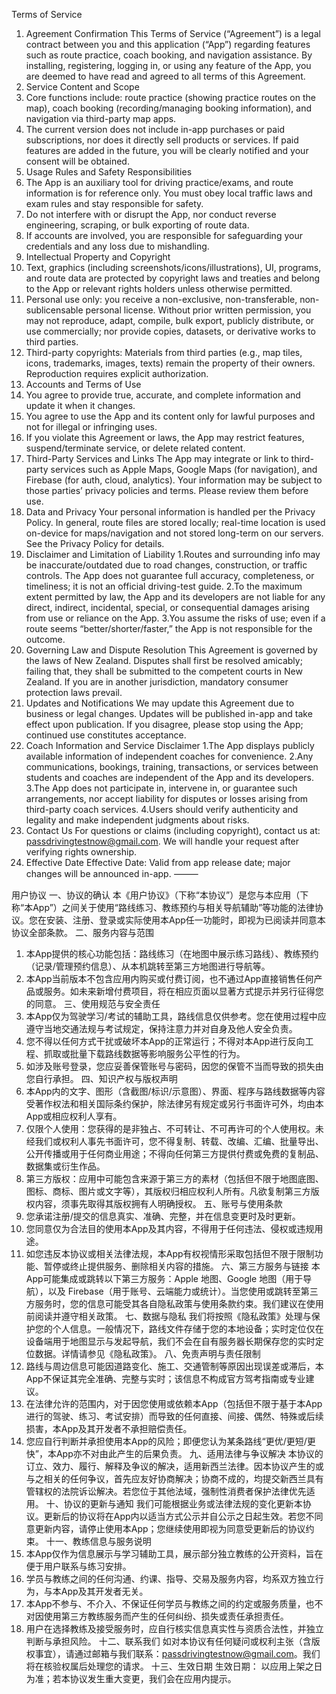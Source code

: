 Terms of Service
1. Agreement Confirmation
This Terms of Service (“Agreement”) is a legal contract between you and this application (“App”) regarding features such as route practice, coach booking, and navigation assistance. By installing, registering, logging in, or using any feature of the App, you are deemed to have read and agreed to all terms of this Agreement.
2. Service Content and Scope
1.	Core functions include: route practice (showing practice routes on the map), coach booking (recording/managing booking information), and navigation via third-party map apps.
2.	The current version does not include in-app purchases or paid subscriptions, nor does it directly sell products or services. If paid features are added in the future, you will be clearly notified and your consent will be obtained.
3. Usage Rules and Safety Responsibilities
1.	The App is an auxiliary tool for driving practice/exams, and route information is for reference only. You must obey local traffic laws and exam rules and stay responsible for safety.
2.	Do not interfere with or disrupt the App, nor conduct reverse engineering, scraping, or bulk exporting of route data.
3.	If accounts are involved, you are responsible for safeguarding your credentials and any loss due to mishandling.
4. Intellectual Property and Copyright
1.	Text, graphics (including screenshots/icons/illustrations), UI, programs, and route data are protected by copyright laws and treaties and belong to the App or relevant rights holders unless otherwise permitted.
2.	Personal use only: you receive a non-exclusive, non-transferable, non-sublicensable personal license. Without prior written permission, you may not reproduce, adapt, compile, bulk export, publicly distribute, or use commercially; nor provide copies, datasets, or derivative works to third parties.
3.	Third-party copyrights: Materials from third parties (e.g., map tiles, icons, trademarks, images, texts) remain the property of their owners. Reproduction requires explicit authorization.
5. Accounts and Terms of Use
1.	You agree to provide true, accurate, and complete information and update it when it changes.
2.	You agree to use the App and its content only for lawful purposes and not for illegal or infringing uses.
3.	If you violate this Agreement or laws, the App may restrict features, suspend/terminate service, or delete related content.
6. Third-Party Services and Links
The App may integrate or link to third-party services such as Apple Maps, Google Maps (for navigation), and Firebase (for auth, cloud, analytics). Your information may be subject to those parties’ privacy policies and terms. Please review them before use.
7. Data and Privacy
Your personal information is handled per the Privacy Policy. In general, route files are stored locally; real-time location is used on-device for maps/navigation and not stored long-term on our servers. See the Privacy Policy for details.
8. Disclaimer and Limitation of Liability
1.Routes and surrounding info may be inaccurate/outdated due to road changes, construction, or traffic controls. The App does not guarantee full accuracy, completeness, or timeliness; it is not an official driving-test guide.
2.To the maximum extent permitted by law, the App and its developers are not liable for any direct, indirect, incidental, special, or consequential damages arising from use or reliance on the App.
3.You assume the risks of use; even if a route seems “better/shorter/faster,” the App is not responsible for the outcome.
9. Governing Law and Dispute Resolution
This Agreement is governed by the laws of New Zealand. Disputes shall first be resolved amicably; failing that, they shall be submitted to the competent courts in New Zealand. If you are in another jurisdiction, mandatory consumer protection laws prevail.
10. Updates and Notifications
We may update this Agreement due to business or legal changes. Updates will be published in-app and take effect upon publication. If you disagree, please stop using the App; continued use constitutes acceptance.
11. Coach Information and Service Disclaimer
1.The App displays publicly available information of independent coaches for convenience.
2.Any communications, bookings, training, transactions, or services between students and coaches are independent of the App and its developers.
3.The App does not participate in, intervene in, or guarantee such arrangements, nor accept liability for disputes or losses arising from third-party coach services.
4.Users should verify authenticity and legality and make independent judgments about risks.
12. Contact Us
For questions or claims (including copyright), contact us at: passdrivingtestnow@gmail.com. We will handle your request after verifying rights ownership.
13. Effective Date
Effective Date: Valid from app release date; major changes will be announced in-app.
⸻

用户协议
一、协议的确认
本《用户协议》（下称“本协议”）是您与本应用（下称“本App”）之间关于使用“路线练习、教练预约与相关导航辅助”等功能的法律协议。您在安装、注册、登录或实际使用本App任一功能时，即视为已阅读并同意本协议全部条款。
二、服务内容与范围
1.	本App提供的核心功能包括：路线练习（在地图中展示练习路线）、教练预约（记录/管理预约信息）、从本机跳转至第三方地图进行导航等。
2.	本App当前版本不包含应用内购买或付费订阅，也不通过App直接销售任何产品或服务。如未来新增付费项目，将在相应页面以显著方式提示并另行征得您的同意。
三、使用规范与安全责任
1.	本App仅为驾驶学习/考试的辅助工具，路线信息仅供参考。您在使用过程中应遵守当地交通法规与考试规定，保持注意力并对自身及他人安全负责。
2.	您不得以任何方式干扰或破坏本App的正常运行；不得对本App进行反向工程、抓取或批量下载路线数据等影响服务公平性的行为。
3.	如涉及账号登录，您应妥善保管账号与密码，因您的保管不当而导致的损失由您自行承担。
四、知识产权与版权声明
1.	本App内的文字、图形（含截图/标识/示意图）、界面、程序与路线数据等内容受著作权法和相关国际条约保护，除法律另有规定或另行书面许可外，均由本App或相应权利人享有。
2.	仅限个人使用：您获得的是非独占、不可转让、不可再许可的个人使用权。未经我们或权利人事先书面许可，您不得复制、转载、改编、汇编、批量导出、公开传播或用于任何商业用途；不得向任何第三方提供付费或免费的复制品、数据集或衍生作品。
3.	第三方版权：应用中可能包含来源于第三方的素材（包括但不限于地图底图、图标、商标、图片或文字等），其版权归相应权利人所有。凡欲复制第三方版权内容，须事先取得其版权拥有人明确授权。
五、账号与使用条款
1.	您承诺注册/提交的信息真实、准确、完整，并在信息变更时及时更新。
2.	您同意仅为合法目的使用本App及其内容，不得用于任何违法、侵权或违规用途。
3.	如您违反本协议或相关法律法规，本App有权视情形采取包括但不限于限制功能、暂停或终止提供服务、删除相关内容的措施。
六、第三方服务与链接
本App可能集成或跳转以下第三方服务：Apple 地图、Google 地图（用于导航），以及 Firebase（用于账号、云端能力或统计）。当您使用或跳转至第三方服务时，您的信息可能受其各自隐私政策与使用条款约束。我们建议在使用前阅读并遵守相关政策。
七、数据与隐私
我们将按照《隐私政策》处理与保护您的个人信息。一般情况下，路线文件存储于您的本地设备；实时定位仅在设备端用于地图显示与发起导航，我们不会在自有服务器长期保存您的实时定位数据。详情请参见《隐私政策》。
八、免责声明与责任限制
1.	路线与周边信息可能因道路变化、施工、交通管制等原因出现误差或滞后，本App不保证其完全准确、完整与实时；该信息不构成官方驾考指南或专业建议。
2.	在法律允许的范围内，对于因您使用或依赖本App（包括但不限于基于本App进行的驾驶、练习、考试安排）而导致的任何直接、间接、偶然、特殊或后续损害，本App及其开发者不承担赔偿责任。
3.	您应自行判断并承担使用本App的风险；即便您认为某条路线“更优/更短/更快”，本App亦不对由此产生的后果负责。
九、适用法律与争议解决
本协议的订立、效力、履行、解释及争议的解决，适用新西兰法律。因本协议产生的或与之相关的任何争议，首先应友好协商解决；协商不成的，均提交新西兰具有管辖权的法院诉讼解决。若您位于其他法域，强制性消费者保护法律优先适用。
十、协议的更新与通知
我们可能根据业务或法律法规的变化更新本协议。更新后的协议将在App内以适当方式公示并自公示之日起生效。若您不同意更新内容，请停止使用本App；您继续使用即视为同意受更新后的协议约束。
十一、教练信息与服务说明
1.	本App仅作为信息展示与学习辅助工具，展示部分独立教练的公开资料，旨在便于用户联系与练习安排。
2.	学员与教练之间的任何沟通、约课、指导、交易及服务内容，均系双方独立行为，与本App及其开发者无关。
3.	本App不参与、不介入、不保证任何学员与教练之间的约定或服务质量，也不对因使用第三方教练服务而产生的任何纠纷、损失或责任承担责任。
4.	用户在选择教练及接受服务时，应自行核实信息真实性与资质合法性，并独立判断与承担风险。
十二、联系我们
如对本协议有任何疑问或权利主张（含版权事宜），请通过邮箱与我们联系：passdrivingtestnow@gmail.com。我们将在核验权属后处理您的请求。
十三、生效日期
生效日期： 以应用上架之日为准；若本协议发生重大变更，我们会在应用内提示。
